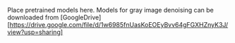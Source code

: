 Place pretrained models here.
Models for gray image denoising can be downloaded from [GoogleDrive][https://drive.google.com/file/d/1w6985fnUasKoEOEyBvv64gFGXHZnyK3J/view?usp=sharing]